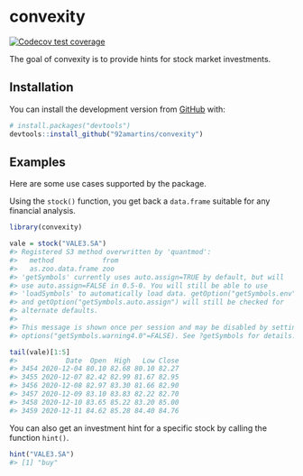 
<!-- README.md is generated from README.Rmd. Please edit that file -->

# convexity

<!-- badges: start -->

[![Codecov test
coverage](https://codecov.io/gh/92amartins/convexity/branch/master/graph/badge.svg)](https://codecov.io/gh/92amartins/convexity?branch=master)
<!-- badges: end -->

The goal of convexity is to provide hints for stock market investments.

## Installation

You can install the development version from
[GitHub](https://github.com/) with:

``` r
# install.packages("devtools")
devtools::install_github("92amartins/convexity")
```

## Examples

Here are some use cases supported by the package.

Using the `stock()` function, you get back a `data.frame` suitable for
any financial analysis.

``` r
library(convexity)

vale = stock("VALE3.SA")
#> Registered S3 method overwritten by 'quantmod':
#>   method            from
#>   as.zoo.data.frame zoo
#> 'getSymbols' currently uses auto.assign=TRUE by default, but will
#> use auto.assign=FALSE in 0.5-0. You will still be able to use
#> 'loadSymbols' to automatically load data. getOption("getSymbols.env")
#> and getOption("getSymbols.auto.assign") will still be checked for
#> alternate defaults.
#> 
#> This message is shown once per session and may be disabled by setting 
#> options("getSymbols.warning4.0"=FALSE). See ?getSymbols for details.

tail(vale)[1:5]
#>            Date  Open  High   Low Close
#> 3454 2020-12-04 80.10 82.68 80.10 82.27
#> 3455 2020-12-07 82.42 82.99 81.67 82.95
#> 3456 2020-12-08 82.97 83.30 81.66 82.90
#> 3457 2020-12-09 83.10 83.83 82.22 82.70
#> 3458 2020-12-10 83.65 85.22 83.20 85.00
#> 3459 2020-12-11 84.62 85.28 84.40 84.76
```

You can also get an investment hint for a specific stock by calling the
function `hint()`.

``` r
hint("VALE3.SA")
#> [1] "buy"
```
